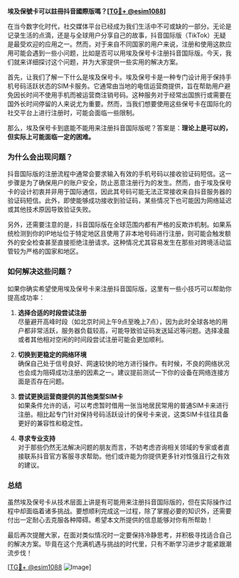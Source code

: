 **埃及保號卡可以註冊抖音國際版嗎？[[TG💪+ @esim1088](https://t.me/s/esim1088)]**

在当今数字化时代，社交媒体平台已经成为我们生活中不可或缺的一部分。无论是记录生活的点滴，还是与全球用户分享自己的故事，抖音国际版（TikTok）无疑是最受欢迎的应用之一。然而，对于来自不同国家的用户来说，注册和使用这款应用可能会遇到一些小问题，比如是否可以用埃及保号卡注册抖音国际版。今天，我们就来详细探讨这个问题，并为大家提供一些实用的解决方案。

首先，让我们了解一下什么是埃及保号卡。埃及保号卡是一种专门设计用于保持手机号码活跃状态的SIM卡服务。它通常由当地的电信运营商提供，旨在帮助用户避免因长时间不使用手机而被运营商注销号码。这种服务对于经常出国旅行或需要在国外长时间停留的人来说尤为重要。然而，当我们想要使用这些保号卡在国际化的社交平台上进行注册时，可能会面临一些限制。

那么，埃及保号卡到底能不能用来注册抖音国际版呢？答案是：**理论上是可以的，但实际上可能面临一定的困难。**

### 为什么会出现问题？

抖音国际版的注册流程中通常会要求输入有效的手机号码以接收验证码短信。这一步骤是为了确保用户的账户安全，防止恶意注册行为的发生。然而，由于埃及保号卡的设计初衷并非用于国际通信，因此其号码可能无法正常接收来自抖音服务器的验证码短信。此外，即使能够成功接收到验证码，某些情况下也可能因为网络延迟或其他技术原因导致验证失败。

另外，还需要注意的是，抖音国际版在全球范围内都有严格的反欺诈机制。如果系统检测到你的IP地址位于特定地区且使用了非本地号码进行注册，则可能会触发额外的安全检查甚至直接拒绝注册请求。这种情况尤其容易发生在那些对跨境活动监管较为严格的国家和地区。

### 如何解决这些问题？

如果你确实希望使用埃及保号卡来注册抖音国际版，这里有一些小技巧可以帮助你提高成功率：

1. **选择合适的时段尝试注册**  
   尽量避开高峰时段（如北京时间上午9点至晚上7点），因为此时全球各地的用户都非常活跃，服务器负载较高，可能导致验证码发送延迟等问题。选择凌晨或者其他相对空闲的时间段尝试注册可能会更加顺利。

2. **切换到更稳定的网络环境**  
   确保自己处于信号良好、网速较快的地方进行操作。有时候，不良的网络状况也会成为阻碍成功注册的因素之一。建议提前测试一下你的设备在网络连接方面是否存在问题。

3. **尝试更换运营商提供的其他类型SIM卡**  
   如果条件允许的话，可以考虑暂时借用一张当地居民常用的普通SIM卡来进行注册。相比起专门针对保持号码活跃设计的保号卡来说，这类SIM卡往往具备更好的兼容性和稳定性。

4. **寻求专业支持**  
   对于那些仍然无法解决问题的朋友而言，不妨考虑咨询相关领域的专家或者直接联系抖音官方客服寻求帮助。他们或许能为你提供更多针对性强且行之有效的建议。

### 总结

虽然埃及保号卡从技术层面上讲是有可能用来注册抖音国际版的，但在实际操作过程中却面临着诸多挑战。要想顺利完成这一过程，除了掌握必要的知识外，还需要付出一定耐心去克服各种障碍。希望本文所提供的信息能够对你有所帮助！

最后再次提醒大家，在面对类似情况时一定要保持冷静思考，并积极寻找适合自己的解决方案。毕竟在这个充满机遇与挑战的时代里，只有不断学习进步才能紧跟潮流步伐！

[[TG💪+ @esim1088](https://t.me/s/esim1088) ![Image](https://i.postimg.cc/4NQfJmqS/Snipaste-2025-05-13-00-14-12.png)]